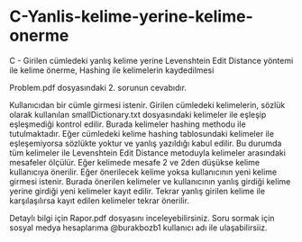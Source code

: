# C-Yanlis-kelime-yerine-kelime-onerme
C - Girilen cümledeki yanlış kelime yerine Levenshtein Edit Distance yöntemi ile kelime önerme, Hashing ile kelimelerin kaydedilmesi

Problem.pdf dosyasındaki 2. sorunun cevabıdır.

Kullanıcıdan bir cümle girmesi istenir. Girilen cümledeki kelimelerin, sözlük olarak kullanılan smallDictionary.txt dosyasındaki kelimeler ile
eşleşip eşleşmediği kontrol edilir. Burada kelimeler hashing methodu ile tutulmaktadır. Eğer cümledeki kelime hashing tablosundaki kelimeler ile eşleşemiyorsa
sözlükte yoktur ve yanlış yazıldığı kabul edilir. Bu durumda tüm kelimeler ile Levenshtein Edit Distance metoduyla kelimeler arasındaki mesafeler ölçülür.
Eğer kelimede mesafe 2 ve 2den düşükse kelime kullanıcıya önerilir. Eğer önerilecek kelime yoksa kullanıcının yeni kelime girmesi istenir. Burada önerilen kelimeler
ve kullanıcının yanlış girdiği kelime yerine girdiği yeni kelimeler kayıt edilir. Tekrar yanlış girilen kelime ile karşılaşılırsa kayıt edilen kelimeler tekrar önerilir.

Detaylı bilgi için Rapor.pdf dosyasını inceleyebilirsiniz.
Soru sormak için sosyal medya hesaplarıma @burakbozb1 kullanıcı adı ile ulaşabilirsiiz.
